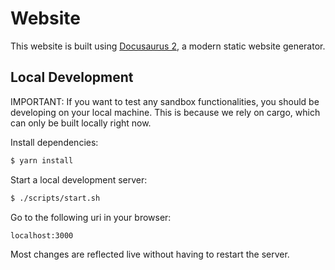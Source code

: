 # Website

This website is built using [Docusaurus 2](https://docusaurus.io/), a modern
static website generator.

## Local Development

IMPORTANT: If you want to test any sandbox functionalities, you should be
developing on your local machine. This is because we rely on cargo, which can
only be built locally right now.

Install dependencies:

```bash
$ yarn install
```

Start a local development server:

```bash
$ ./scripts/start.sh
```

Go to the following uri in your browser:

```
localhost:3000
```

Most changes are reflected live without having to restart the server.
